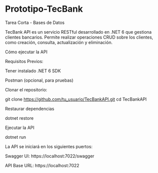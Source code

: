 # Prototipo-TecBank
Tarea Corta - Bases de Datos

TecBank API es un servicio RESTful desarrollado en .NET 6 que gestiona clientes bancarios. Permite realizar operaciones CRUD sobre los clientes, como creación, consulta, actualización y eliminación.

Cómo ejecutar la API

Requisitos Previos:

  Tener instalado .NET 6 SDK
  
  Postman (opcional, para pruebas)

Clonar el repositorio:

  git clone https://github.com/tu_usuario/TecBankAPI.git
  cd TecBankAPI

Restaurar dependencias

  dotnet restore

Ejecutar la API

  dotnet run

La API se iniciará en los siguientes puertos:

  Swagger UI: https://localhost:7022/swagger
  
  API Base URL: https://localhost:7022
